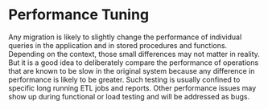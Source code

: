# Performance Tuning<a name="chap-oracle-postgresql.migration-process.performance-tuning"></a>

Any migration is likely to slightly change the performance of individual queries in the application and in stored procedures and functions\. Depending on the context, those small differences may not matter in reality\. But it is a good idea to deliberately compare the performance of operations that are known to be slow in the original system because any difference in performance is likely to be greater\. Such testing is usually confined to specific long running ETL jobs and reports\. Other performance issues may show up during functional or load testing and will be addressed as bugs\.